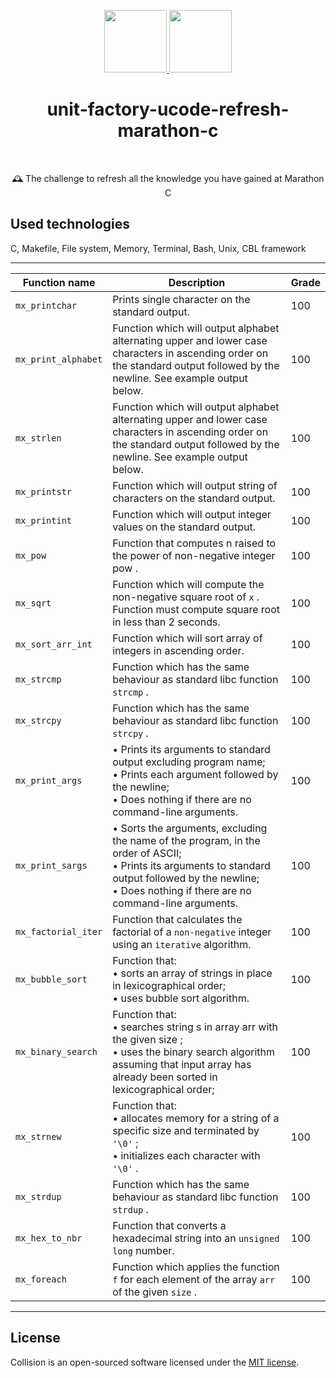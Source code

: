 <p align="center">
    <a href="https://unit.ua/en/" target="_blank">
        <img src="https://github.com/slava-pleshkov/unit-factory-ucode/blob/master/.git_images/unit_logo.png?raw=true" height="100px">
    </a>
    <a href="https://apply.ucode.world/" target="_blank">
        <img src="https://github.com/slava-pleshkov/unit-factory-ucode/blob/master/.git_images/ucode_logo.png?raw=true" height="100px">
    </a>
    <h1 align="center">unit-factory-ucode-refresh-marathon-c</h1>
    <br>
</p>
<p align="center">🕰 The challenge to refresh all the knowledge you have gained at Marathon C</p>

## Used technologies

C, Makefile, File system, Memory, Terminal, Bash, Unix, CBL framework

<hr>

Function name|Description|Grade|
|-------------|----------------------------------------------------|---|
|```mx_printchar```|Prints single character on the standard output.|100|
|```mx_print_alphabet```|Function which will output alphabet alternating upper and lower case characters in ascending order on the standard output followed by the newline. See example output below.|100|
|```mx_strlen```|Function which will output alphabet alternating upper and lower case characters in ascending order on the standard output followed by the newline. See example output below.|100|
|```mx_printstr```|Function which will output string of characters on the standard output.|100|
|```mx_printint```|Function which will output integer values on the standard output.|100|
|```mx_pow```|Function that computes n raised to the power of non-negative integer pow .|100|
|```mx_sqrt```|Function which will compute the non-negative square root of ```x``` . Function must compute square root in less than 2 seconds.|100|
|```mx_sort_arr_int```|Function which will sort array of integers in ascending order.|100|
|```mx_strcmp```|Function which has the same behaviour as standard libc function ```strcmp``` .|100|
|```mx_strcpy```|Function which has the same behaviour as standard libc function ```strcpy``` .|100|
|```mx_print_args```|• Prints its arguments to standard output excluding program name;  <br>  • Prints each argument followed by the newline; <br> • Does nothing if there are no command-line arguments.|100|
|```mx_print_sargs```|• Sorts the arguments, excluding the name of the program, in the order of ASCII; <br> • Prints its arguments to standard output followed by the newline;<br> • Does nothing if there are no command-line arguments.|100|
|```mx_factorial_iter```|Function that calculates the factorial of a ```non-negative``` integer using an ```iterative``` algorithm.|100|
|```mx_bubble_sort```|Function that: <br> • sorts an array of strings in place in lexicographical order; <br>• uses bubble sort algorithm.|100|
|```mx_binary_search```|Function that:<br> • searches string s in array arr with the given size ;<br> • uses the binary search algorithm assuming that input array has already been sorted in lexicographical order;|100|
|```mx_strnew```|Function that:<br> • allocates memory for a string of a specific size and terminated by ``` '\0' ``` ; <br>• initializes each character with ``` '\0' ``` .|100|
|```mx_strdup```|Function which has the same behaviour as standard libc function ```strdup``` .|100|
|```mx_hex_to_nbr```|Function that converts a hexadecimal string into an ```unsigned long``` number.|100|
|```mx_foreach```|Function which applies the function ```f``` for each element of the array ```arr``` of the given ```size``` .|100|
<hr>

## License

Collision is an open-sourced software licensed under the [MIT license](LICENSE.md).
